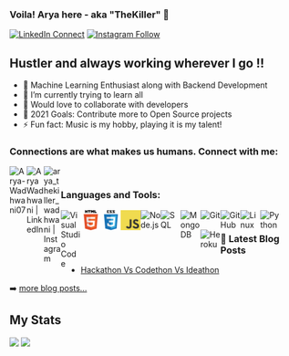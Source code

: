 ### Voila! Arya here - aka "TheKiller" 👋 

[![LinkedIn Connect](https://img.shields.io/badge/LinkedIn-Follow-blue)](https://www.linkedin.com/in/arya-wadhwani-9a5171212/)
[![Instagram Follow](https://img.shields.io/badge/Instagram-Follow-%23E4405F)](https://www.instagram.com/arya_thekiller_wadhwani/)

## Hustler and always working wherever I go !!

- 🔭 Machine Learning Enthusiast along with Backend Development
- 🌱 I’m currently trying to learn all
- 👯 Would love to collaborate with developers
- 🥅 2021 Goals: Contribute more to Open Source projects
- ⚡ Fun fact: Music is my hobby, playing it is my talent!

### Connections are what makes us humans. Connect with me:

[<img align="left" alt="Arya-Wadhwani07" width="30px" src="https://img.icons8.com/color-glass/100/000000/github.png"/>][website]
[<img align="left" alt="AryaWadhwani | LinkedIn" width="30px" src="https://img.icons8.com/color/48/000000/linkedin.png" />][linkedin]
[<img align="left" alt="arya_thekiller_wadhwani | Instagram" width="30px" src="https://img.icons8.com/fluency/48/000000/instagram-new.png"/>][instagram]

<br />

### Languages and Tools:

<img align="left" alt="Visual Studio Code" width="35px" src="https://img.icons8.com/fluency/48/000000/visual-studio-code-2019.png" />
<img align="left" alt="HTML5" width="35px" src="https://raw.githubusercontent.com/github/explore/80688e429a7d4ef2fca1e82350fe8e3517d3494d/topics/html/html.png" />
<img align="left" alt="CSS3" width="35px" src="https://raw.githubusercontent.com/github/explore/80688e429a7d4ef2fca1e82350fe8e3517d3494d/topics/css/css.png" />
<img align="left" alt="JavaScript" width="35px" src="https://raw.githubusercontent.com/github/explore/80688e429a7d4ef2fca1e82350fe8e3517d3494d/topics/javascript/javascript.png" />
<img align="left" alt="Node.js" width="35px" src="https://img.icons8.com/color/48/000000/nodejs.png"/>
<img align="left" alt="SQL" width="35px" src="https://img.icons8.com/color/48/000000/sql.png"/>
<img align="left" alt="MongoDB" width="35px" src="https://img.icons8.com/color/48/000000/mongodb.png"/>
<img align="left" alt="Git" width="35px" src="https://img.icons8.com/color/100/000000/git.png"/>
<img align="left" alt="GitHub" width="35px" src="https://img.icons8.com/color-glass/100/000000/github.png"/>
<img align="left" alt="Linux" width="35px" src="https://img.icons8.com/color/48/000000/linux--v1.png"/>
<img align="left" alt="Python" width="35px" src="https://img.icons8.com/color/48/000000/python--v2.png"/>
<img align="left" alt="Heroku" width="35px" src="https://img.icons8.com/color/100/000000/heroku.png"/>

</br>

### 📕 Latest Blog Posts

<!-- BLOG-POST-LIST:START -->
- [Hackathon Vs Codethon Vs Ideathon](https://medium.com/student-technical-community-vit-vellore/hackathon-vs-codeathon-vs-ideathon-a15f7e1df131)
<!-- BLOG-POST-LIST:END -->
➡️ [more blog posts...](https://arya-wadhwani.medium.com/)


## My Stats
<p>
<img height="180em" src="https://github-readme-stats.vercel.app/api?username=Arya-Wadhwani07&show_icons=true&theme=tokyonight" />
<img height="180em" src="https://github-readme-stats.vercel.app/api/top-langs/?username=Arya-Wadhwani07&layout=compact&theme=tokyonight&exclude_repo=STC_DS_Tasks" />
</p>




[website]: https://github.com/Arya-Wadhwani07?tab=repositories
[instagram]: https://www.instagram.com/arya_thekiller_wadhwani/
[linkedin]: https://www.linkedin.com/in/arya-wadhwani-9a5171212/
